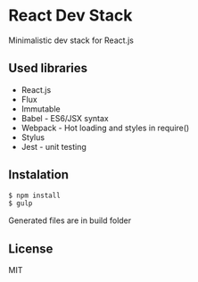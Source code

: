 # React Dev Stack
Minimalistic dev stack for React.js

## Used libraries
 - React.js
 - Flux
 - Immutable
 - Babel - ES6/JSX syntax
 - Webpack - Hot loading and styles in require()
 - Stylus
 - Jest - unit testing

## Instalation
```sh
$ npm install
$ gulp
```
Generated files are in build folder

License
---------
MIT

